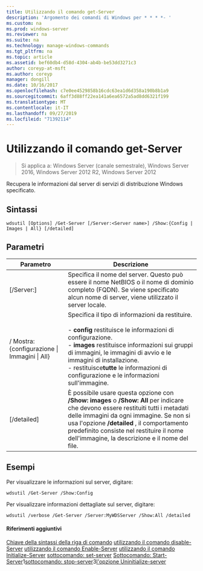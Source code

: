 ```yaml
---
title: Utilizzando il comando get-Server
description: 'Argomento dei comandi di Windows per * * * *- '
ms.custom: na
ms.prod: windows-server
ms.reviewer: na
ms.suite: na
ms.technology: manage-windows-commands
ms.tgt_pltfrm: na
ms.topic: article
ms.assetid: bef60db4-d58d-4304-ab4b-be53dd3271c3
author: coreyp-at-msft
ms.author: coreyp
manager: dongill
ms.date: 10/16/2017
ms.openlocfilehash: c7e0ee4529858b16cdc63ea1d6d358a190b8b1a9
ms.sourcegitcommit: 6aff3d88ff22ea141a6ea6572a5ad8dd6321f199
ms.translationtype: MT
ms.contentlocale: it-IT
ms.lasthandoff: 09/27/2019
ms.locfileid: "71392114"
---
```

# <a name="using-the-get-server-command"></a>Utilizzando il comando get-Server

>Si applica a: Windows Server (canale semestrale), Windows Server 2016, Windows Server 2012 R2, Windows Server 2012

Recupera le informazioni dal server di servizi di distribuzione Windows specificato.
## <a name="syntax"></a>Sintassi
```
wdsutil [Options] /Get-Server [/Server:<Server name>] /Show:{Config | Images | All} [/detailed]
```
## <a name="parameters"></a>Parametri
|Parametro|Descrizione|
|-------|--------|
|[/Server:<Server name>]|Specifica il nome del server. Questo può essere il nome NetBIOS o il nome di dominio completo (FQDN). Se viene specificato alcun nome di server, viene utilizzato il server locale.|
|/ Mostra: {configurazione &#124; Immagini &#124; All}|Specifica il tipo di informazioni da restituire.<br /><br />-   **config** restituisce le informazioni di configurazione.<br />-   **images** restituisce informazioni sui gruppi di immagini, le immagini di avvio e le immagini di installazione.<br />-    restituisce**tutte** le informazioni di configurazione e le informazioni sull'immagine.|
|[/detailed]|È possibile usare questa opzione con **/Show: images** o **/Show: All** per indicare che devono essere restituiti tutti i metadati delle immagini da ogni immagine. Se non si usa l'opzione **/detailed** , il comportamento predefinito consiste nel restituire il nome dell'immagine, la descrizione e il nome del file.|
## <a name="BKMK_examples"></a>Esempi
Per visualizzare le informazioni sul server, digitare:
```
wdsutil /Get-Server /Show:Config
```
Per visualizzare informazioni dettagliate sul server, digitare:
```
wdsutil /verbose /Get-Server /Server:MyWDSServer /Show:All /detailed
```
#### <a name="additional-references"></a>Riferimenti aggiuntivi
[Chiave della sintassi della riga di comando](command-line-syntax-key.md)
[utilizzando il comando disable-Server](using-the-disable-server-command.md)
[utilizzando il comando Enable-Server](using-the-enable-server-command.md)
[utilizzando il comando Initialize-Server](using-the-initialize-server-command.md)
[sottocomando: set-server](subcommand-set-server.md)
[ Sottocomando: Start-Server](subcommand-start-server.md)1[sottocomando: stop-server](subcommand-stop-server.md)3[l'opzione Uninitialize-server](the-uninitialize-server-option.md)
